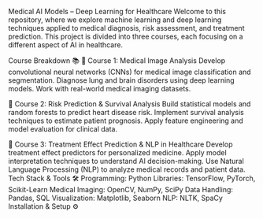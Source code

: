 Medical AI Models – Deep Learning for Healthcare 
Welcome to this repository, where we explore machine learning and deep learning techniques applied to medical diagnosis, risk assessment, and treatment prediction. This project is divided into three courses, each focusing on a different aspect of AI in healthcare.

Course Breakdown 📚
📌 Course 1: Medical Image Analysis
Develop convolutional neural networks (CNNs) for medical image classification and segmentation.
Diagnose lung and brain disorders using deep learning models.
Work with real-world medical imaging datasets.


📌 Course 2: Risk Prediction & Survival Analysis
Build statistical models and random forests to predict heart disease risk.
Implement survival analysis techniques to estimate patient prognosis.
Apply feature engineering and model evaluation for clinical data.


📌 Course 3: Treatment Effect Prediction & NLP in Healthcare
Develop treatment effect predictors for personalized medicine.
Apply model interpretation techniques to understand AI decision-making.
Use Natural Language Processing (NLP) to analyze medical records and patient data.
Tech Stack & Tools 🛠️
Programming: Python
Libraries: TensorFlow, PyTorch, Scikit-Learn
Medical Imaging: OpenCV, NumPy, SciPy
Data Handling: Pandas, SQL
Visualization: Matplotlib, Seaborn
NLP: NLTK, SpaCy
Installation & Setup ⚙️
